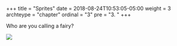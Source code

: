 +++
title = "Sprites"
date = 2018-08-24T10:53:05-05:00
weight = 3
archteype = "chapter"
ordinal = "3"
pre = "3. "
+++

Who are you calling a fairy?

<img src="https://media.giphy.com/media/6AreExUaRw1qw/giphy.gif">